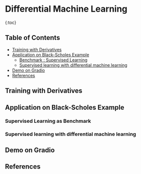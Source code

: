 # Differential Machine Learning

{:toc}

## Table of Contents

* [Training with Derivatives](#training-with-derivatives)
* [Application on Black-Scholes Example](#black-scholes-example)
    * [Benchmark : Supervised Learning](#benchmark-supervised-learning)
    * [Supervised learning with differential machine learning]()
* [Demo on Gradio](#demo)
* [References](#references)

## Training with Derivatives

## Application on Black-Scholes Example

### Supervised Learning as Benchmark

### Supervised learning with differential machine learning

## Demo on Gradio

## References